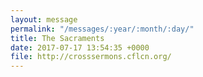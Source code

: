 ```yaml
---
layout: message
permalink: "/messages/:year/:month/:day/"
title: The Sacraments
date: 2017-07-17 13:54:35 +0000
file: http://crosssermons.cflcn.org/
---
```

